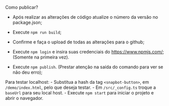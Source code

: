 Como publicar?

- Após realizar as alterações de código atualize o número da versão no package.json;

- Execute `npm run build`;

- Confirme e faça o upload de todas as alterações para o github;

- Execute `npm login` e insira suas credenciais do https://www.npmjs.com/; (Somente na primeira vez).

- Execute `npm publish`. (Prestar atenção na saída do comando para ver se não deu erro);

Para testar localhost: 
    - Substitua a hash da tag `<snapbot-button>`, em `/demo/index.html`, pelo que deseja testar.
    - Em `/src/_config.ts` troque a `baseUrl` para seu local host.
    - Execute `npm start` para iniciar o projeto e abrir o navegador.